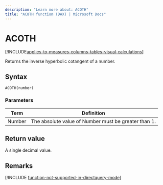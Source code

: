 ```yaml
---
description: "Learn more about: ACOTH"
title: "ACOTH function (DAX) | Microsoft Docs"
---
```

# ACOTH

[!INCLUDE[applies-to-measures-columns-tables-visual-calculations](includes/applies-to-measures-columns-tables-visual-calculations.md)]

Returns the inverse hyperbolic cotangent of a number.
  
## Syntax  
  
```dax
ACOTH(number)  
```
  
### Parameters  
  
|Term|Definition|  
|--------|--------------|  
|Number|The absolute value of Number must be greater than 1.|  
  
## Return value

A single decimal value.  

## Remarks

[!INCLUDE [function-not-supported-in-directquery-mode](includes/function-not-supported-in-directquery-mode.md)]
